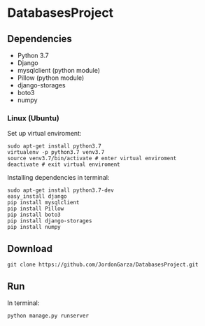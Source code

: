 # DatabasesProject


## Dependencies
* Python 3.7
* Django
* mysqlclient (python module)
* Pillow (python module)
* django-storages
* boto3
* numpy

### Linux (Ubuntu)
Set up virtual enviroment:
```
sudo apt-get install python3.7
virtualenv -p python3.7 venv3.7
source venv3.7/bin/activate # enter virtual enviroment
deactivate # exit virtual enviroment
```

Installing dependencies in terminal:
```
sudo apt-get install python3.7-dev
easy_install django
pip install mysqlclient
pip install Pillow
pip install boto3
pip install django-storages
pip install numpy
```

## Download

```
git clone https://github.com/JordonGarza/DatabasesProject.git
```

## Run
In terminal:
```
python manage.py runserver
```


